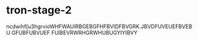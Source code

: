 # tron-stage-2
ncdwihf[u3hgrvioWHFWAUIRBGEBGFHFBVIDFBVGRK.JBVDFUVEUEFBVEBU GFUBFUBVUEF FUIBEVRWRHGRWHUBUGYIYIBVY
